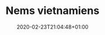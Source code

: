 ---
layout: recipe
date: 2020-02-23T21:04:48+01:00
draft: false    
title:  "Nems vietnamiens" # The title of your awesome recipe
image:   ./nems-vietnamiens.jpg # Name of image in recipe bundle
#imagecredit: https://placekitten.com/600/800 # URL to image source page, website, or creator
YouTubeID:  # The F2SYDXV1W1w part of https://www.youtube.com/watch?v=F2SYDXV1W1w
authorName: # Name of the recipe/article author
authorURL: # URL of their home website
sourceName: # Name of the source website
sourceURL: # Actual URL of the recipe itself
catégories: plat # The type of meal or course your recipe is about. For example: "dinner", "entree", or "dessert".
tags:
  - automne
  - hiver
  - été
  - printemps
  - asiat
yield: 10 euros
prepTime: 40 min
cookTime: 20 min

ingredients:
- 20 Galette(s) de riz
- 500g de chaire à saucisse (ou crevette, ou poulet...)
- 50g de Champignons noirs déshydratés
- 1 Oignon
- 100g de Pousses de soja
- 1 carotte
- 1/2 botte de coriandre fraîche
- 1/2 botte de menthe fraiche
- 1 baton de citronnelle
- 2 gousses d'ail
- Sauce Nuoc mam
- 3 càs de sel fin
- Huile de friture
- 50g de vermicelles de riz
- 20 feuilles de laitues
directions:
- Épluchez les carottes et les râper. Hacher l'ail, la coriandre, la menthe et la citronnelle.
- Épluchez l'oignon et le hacher. Couper les pousses de soja en 2.
- Trempez séparément les vermicelles et les champignons noirs dans de l'eau chaude pendant 20 min. 
- Égouttez ensuite les vermicelles et les couper à 5 cm de longueur. Égouttez les champignons noirs et les couper finement en lamelles.
- Mélanger les champignons, les germes de soja et les vermicelles avec les herbes aromatiques, les légumes et la viande. Ajouter la sauce Nuoc Mam, le sel, puis bien mélanger.
- Trempez les galettes de riz 1 par 1 dans l'eau chaude. Posez ensuite une cuillerée de farce au milieu en haut de la feuille et roulez jusqu'au milieu de la feuille, puis rabattre les deux côtés et enfin continuer à rouler le rouleau. Humidifier le bout et le coller.
- Faites chauffer l'huile dans un wok, ou une grande casserole.
- Préparez une passoire recouverte de papier absorbant. Lorsque l'huile est chaude, y plonger les rouleaux par 5 (ou moins si la casserole n'est pas assez grande, il ne faut pas que les rouleaux se touchents !) et les frire en précuisson. Les laisser ensuite reposer dans la passoire ou dans la grille pour les égoutter.
- Faites chauffer votre four à 220° en mode chaleur tournante et grill, et faites dorer 10min de chaque côté les nems.  
- Une fois grillés, ils sont très bons, chauds avec de la sauce nuoc mam, et enroulés dans une feuille de laitues et de la menthe fraiche.
---